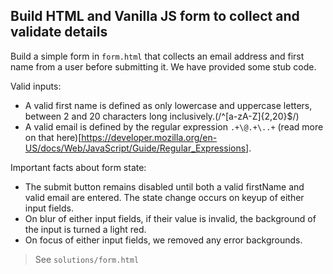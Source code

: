 ## Build HTML and Vanilla JS form to collect and validate details

Build a simple form in `form.html` that collects an email address and first name from a user before submitting it. We have provided some stub code.

Valid inputs:

- A valid first name is defined as only lowercase and uppercase letters, between 2 and 20 characters long inclusively.(/^[a-zA-Z]{2,20}$/)
- A valid email is defined by the regular expression `.+\@.+\..+` (read more on that here)[https://developer.mozilla.org/en-US/docs/Web/JavaScript/Guide/Regular_Expressions].

Important facts about form state:

- The submit button remains disabled until both a valid firstName and valid email are entered. The state change occurs on keyup of either input fields.
- On blur of either input fields, if their value is invalid, the background of the input is turned a light red.
- On focus of either input fields, we removed any error backgrounds.

> See `solutions/form.html`
